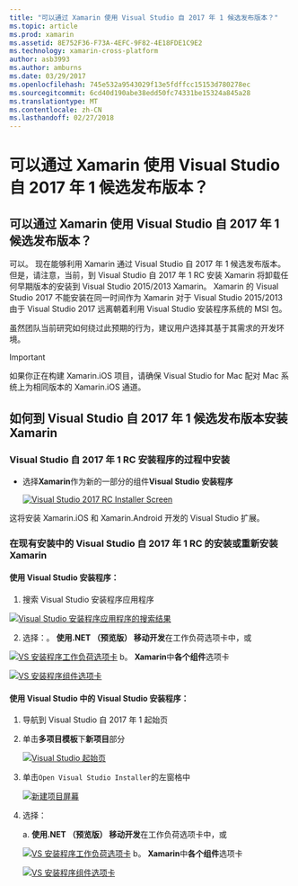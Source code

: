 ```yaml
---
title: "可以通过 Xamarin 使用 Visual Studio 自 2017 年 1 候选发布版本？"
ms.topic: article
ms.prod: xamarin
ms.assetid: 8E752F36-F73A-4EFC-9F82-4E18FDE1C9E2
ms.technology: xamarin-cross-platform
author: asb3993
ms.author: amburns
ms.date: 03/29/2017
ms.openlocfilehash: 745e532a9543029f13e5fdffcc15153d780278ec
ms.sourcegitcommit: 6cd40d190abe38edd50fc74331be15324a845a28
ms.translationtype: MT
ms.contentlocale: zh-CN
ms.lasthandoff: 02/27/2018
---
```

# <a name="can-i-use-visual-studio-2017-release-candidate-with-xamarin"></a>可以通过 Xamarin 使用 Visual Studio 自 2017 年 1 候选发布版本？

## <a name="can-i-use-visual-studio-2017-release-candidate-with-xamarin"></a>可以通过 Xamarin 使用 Visual Studio 自 2017 年 1 候选发布版本？

可以。 现在能够利用 Xamarin 通过 Visual Studio 自 2017 年 1 候选发布版本。 但是，请注意，当前，到 Visual Studio 自 2017 年 1 RC 安装 Xamarin 将卸载任何早期版本的安装到 Visual Studio 2015/2013 Xamarin。 Xamarin 的 Visual Studio 2017 不能安装在同一时间作为 Xamarin 对于 Visual Studio 2015/2013 由于 Visual Studio 2017 远离朝着利用 Visual Studio 安装程序系统的 MSI 包。

虽然团队当前研究如何绕过此预期的行为，建议用户选择其基于其需求的开发环境。 

> [!IMPORTANT]
> 如果你正在构建 Xamarin.iOS 项目，请确保 Visual Studio for Mac 配对 Mac 系统上为相同版本的 Xamarin.iOS 通道。

## <a name="how-do-i-install-xamarin-to-visual-studio-2017-release-candidate"></a>如何到 Visual Studio 自 2017 年 1 候选发布版本安装 Xamarin

### <a name="installing-during-the-visual-studio-2017-rc-installer"></a>Visual Studio 自 2017 年 1 RC 安装程序的过程中安装

* 选择**Xamarin**作为新的一部分的组件**Visual Studio 安装程序**

  [ ![](visualstudio-2017-rc-images/install1-sml.png "Visual Studio 2017 RC Installer Screen")](visualstudio-2017-rc-images/install1-orig.png)

这将安装 Xamarin.iOS 和 Xamarin.Android 开发的 Visual Studio 扩展。

### <a name="installing-or-reinstalling-xamarin-in-an-existing-installation-of-visual-studio-2017-rc"></a>在现有安装中的 Visual Studio 自 2017 年 1 RC 的安装或重新安装 Xamarin

#### <a name="using-the-visual-studio-installer"></a>使用 Visual Studio 安装程序：

1. 搜索 Visual Studio 安装程序应用程序

  [ ![](visualstudio-2017-rc-images/reinstall1-sml.png "Visual Studio 安装程序应用程序的搜索结果")](visualstudio-2017-rc-images/reinstall1-orig.png)

2. 选择：。 **使用.NET （预览版） 移动开发**在工作负荷选项卡中，或

  [ ![](visualstudio-2017-rc-images/reinstall2-sml.png "VS 安装程序工作负荷选项卡")](visualstudio-2017-rc-images/reinstall2-orig.png) b。 **Xamarin**中**各个组件**选项卡

  [ ![](visualstudio-2017-rc-images/reinstall3-sml.png "VS 安装程序组件选项卡")](visualstudio-2017-rc-images/reinstall3-orig.png)

#### <a name="using-the-visual-studio-installer-within-visual-studio"></a>使用 Visual Studio 中的 Visual Studio 安装程序：
1. 导航到 Visual Studio 自 2017 年 1 起始页
2. 单击**多项目模板**下**新项目**部分

    [ ![](visualstudio-2017-rc-images/reinstall4-sml.png "Visual Studio 起始页")](visualstudio-2017-rc-images/reinstall4-orig.png)
3. 单击`Open Visual Studio Installer`的左窗格中

    [ ![](visualstudio-2017-rc-images/reinstall5-sml.png "新建项目屏幕")](visualstudio-2017-rc-images/reinstall5-orig.png)
4. 选择：
    
    a. **使用.NET （预览版） 移动开发**在工作负荷选项卡中，或

    [ ![](visualstudio-2017-rc-images/reinstall2-sml.png "VS 安装程序工作负荷选项卡")](visualstudio-2017-rc-images/reinstall2-orig.png) b。 **Xamarin**中**各个组件**选项卡

    [ ![](visualstudio-2017-rc-images/reinstall3-sml.png "VS 安装程序组件选项卡")](visualstudio-2017-rc-images/reinstall3-orig.png)
